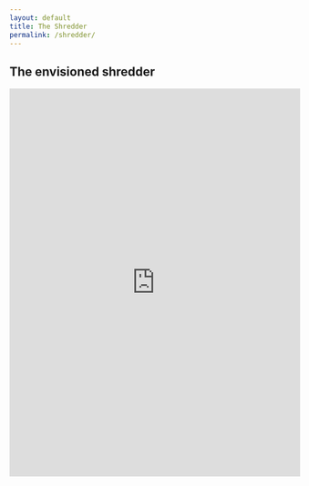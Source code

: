 ```yaml
---
layout: default
title: The Shredder
permalink: /shredder/
---
```

## The envisioned shredder



<iframe width="510" height="682" src="https://b2b.partcommunity.com/community/partcloud/embedded.html?route=embedded&name=Shredder+Basic+V2.0&model_id=96649&portal=b2b&showDescription=true&showLicense=false&showDownloadButton=false&showHotspots=true&noAutoload=false&autoRotate=true&hideMenu=false&topColor=%23dde7ed&bottomColor=%23ffffff&cameraParams=false&varsettransfer=" frameborder="0" id="EmbeddedView-Iframe-96649" allowfullscreen></iframe>
